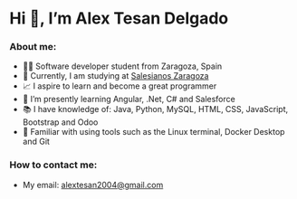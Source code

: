<h1>Hi 👋, I’m Alex Tesan Delgado</h1>
<h3>About me:</h3>

- 👨‍💻 Software developer student from Zaragoza, Spain
- 🔭 Currently, I am studying at [Salesianos Zaragoza](https://zaragoza.salesianos.edu/)
- 📈 I aspire to learn and become a great programmer
- 🌱 I’m presently learning Angular, .Net, C# and Salesforce
- 📚 I have knowledge of: Java, Python, MySQL, HTML, CSS, JavaScript, Bootstrap and Odoo
- 🐧 Familiar with using tools such as the Linux terminal, Docker Desktop and Git

<h3>How to contact me:</h3>

- My email: alextesan2004@gmail.com

<!---
AlexTesan2/AlexTesan2 is a ✨ special ✨ repository because its `README.md` (this file) appears on your GitHub profile.
You can click the Preview link to take a look at your changes.
--->
